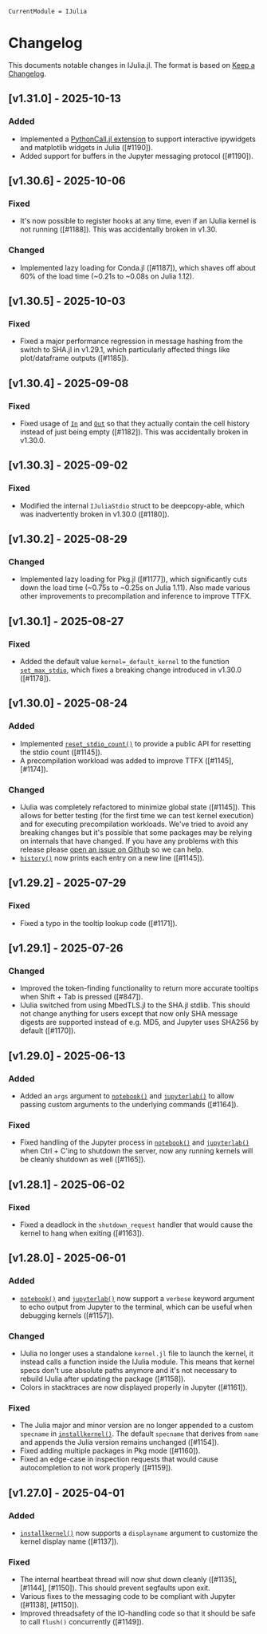 ```@meta
CurrentModule = IJulia
```

# Changelog

This documents notable changes in IJulia.jl. The format is based on [Keep a
Changelog](https://keepachangelog.com).

## [v1.31.0] - 2025-10-13

### Added
- Implemented a [PythonCall.jl extension](manual/usage.md#Python-integration) to
  support interactive ipywidgets and matplotlib widgets in Julia ([#1190]).
- Added support for buffers in the Jupyter messaging protocol ([#1190]).

## [v1.30.6] - 2025-10-06

### Fixed
- It's now possible to register hooks at any time, even if an IJulia kernel is
  not running ([#1188]). This was accidentally broken in v1.30.

### Changed
- Implemented lazy loading for Conda.jl ([#1187]), which shaves off about 60% of
  the load time (~0.21s to ~0.08s on Julia 1.12).

## [v1.30.5] - 2025-10-03

### Fixed
- Fixed a major performance regression in message hashing from the switch to
  SHA.jl in v1.29.1, which particularly affected things like plot/dataframe
  outputs ([#1185]).

## [v1.30.4] - 2025-09-08

### Fixed
- Fixed usage of [`In`](@ref) and [`Out`](@ref) so that they actually contain
  the cell history instead of just being empty ([#1182]). This was accidentally
  broken in v1.30.0.

## [v1.30.3] - 2025-09-02

### Fixed
- Modified the internal `IJuliaStdio` struct to be deepcopy-able, which was
  inadvertently broken in v1.30.0 ([#1180]).

## [v1.30.2] - 2025-08-29

### Changed
- Implemented lazy loading for Pkg.jl ([#1177]), which significantly cuts down
  the load time (~0.75s to ~0.25s on Julia 1.11). Also made various other
  improvements to precompilation and inference to improve TTFX.

## [v1.30.1] - 2025-08-27

### Fixed
- Added the default value `kernel=_default_kernel` to the function
  [`set_max_stdio`](@ref), which fixes a breaking change introduced in v1.30.0
  ([#1178]).

## [v1.30.0] - 2025-08-24

### Added
- Implemented [`reset_stdio_count()`](@ref) to provide a public API for
  resetting the stdio count ([#1145]).
- A precompilation workload was added to improve TTFX ([#1145], [#1174]).

### Changed
- IJulia was completely refactored to minimize global state ([#1145]). This
  allows for better testing (for the first time we can test kernel execution)
  and for executing precompilation workloads. We've tried to avoid any breaking
  changes but it's possible that some packages may be relying on internals that
  have changed. If you have any problems with this release please [open an issue
  on Github](https://github.com/JuliaLang/IJulia.jl/issues/new) so we can help.
- [`history()`](@ref) now prints each entry on a new line ([#1145]).

## [v1.29.2] - 2025-07-29

### Fixed
- Fixed a typo in the tooltip lookup code ([#1171]).

## [v1.29.1] - 2025-07-26

### Changed
- Improved the token-finding functionality to return more accurate tooltips when
  Shift + Tab is pressed ([#847]).
- IJulia switched from using MbedTLS.jl to the SHA.jl stdlib. This should not
  change anything for users except that now only SHA message digests are
  supported instead of e.g. MD5, and Jupyter uses SHA256 by default ([#1170]).

## [v1.29.0] - 2025-06-13

### Added
- Added an `args` argument to [`notebook()`](@ref) and [`jupyterlab()`](@ref) to
  allow passing custom arguments to the underlying commands ([#1164]).

### Fixed
- Fixed handling of the Jupyter process in [`notebook()`](@ref) and
  [`jupyterlab()`](@ref) when Ctrl + C'ing to shutdown the server, now any
  running kernels will be cleanly shutdown as well ([#1165]).

## [v1.28.1] - 2025-06-02

### Fixed

- Fixed a deadlock in the `shutdown_request` handler that would cause the kernel
  to hang when exiting ([#1163]).

## [v1.28.0] - 2025-06-01

### Added
- [`notebook()`](@ref) and [`jupyterlab()`](@ref) now support a `verbose`
  keyword argument to echo output from Jupyter to the terminal, which can be
  useful when debugging kernels ([#1157]).

### Changed
- IJulia no longer uses a standalone `kernel.jl` file to launch the kernel, it
  instead calls a function inside the IJulia module. This means that kernel
  specs don't use absolute paths anymore and it's not necessary to rebuild
  IJulia after updating the package ([#1158]).
- Colors in stacktraces are now displayed properly in Jupyter ([#1161]).

### Fixed

- The Julia major and minor version are no longer appended to a custom
  `specname` in [`installkernel()`](@ref). The default `specname` that derives
  from `name` and appends the Julia version remains unchanged ([#1154]).
- Fixed adding multiple packages in Pkg mode ([#1160]).
- Fixed an edge-case in inspection requests that would cause autocompletion to
  not work properly ([#1159]).

## [v1.27.0] - 2025-04-01

### Added
- [`installkernel()`](@ref) now supports a `displayname` argument to customize
  the kernel display name ([#1137]).

### Fixed
- The internal heartbeat thread will now shut down cleanly ([#1135],
  [#1144], [#1150]). This should prevent segfaults upon exit.
- Various fixes to the messaging code to be compliant with Jupyter ([#1138],
  [#1150]).
- Improved threadsafety of the IO-handling code so that it should be safe to
  call `flush()` concurrently ([#1149]).
